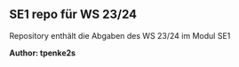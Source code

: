 ## SE1 repo für WS 23/24

Repository enthält die Abgaben des WS 23/24 im Modul SE1

**Author: tpenke2s**
